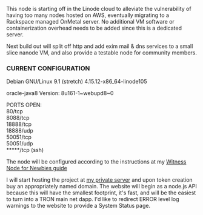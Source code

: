 This node is starting off in the Linode cloud to alleviate the vulnerability of having too many nodes hosted on AWS, 
eventually migrating to a Rackspace managed OnMetal server. No additional VM software or containerization overhead needs 
to be added since this is a dedicated server.

Next build out will split off http and add exim mail & dns services to a small slice nanode VM, and also provide a testable node for community members.


### CURRENT CONFIGURATION
Debian GNU/Linux 9.1 (stretch)
4.15.12-x86_64-linode105

oracle-java8
Version: 8u161-1\~webupd8\~0

PORTS OPEN:  
 80/tcp  
 8088/tcp  
 18888/tcp  
 18888/udp  
 50051/tcp  
 50051/udp  
 *****/tcp (ssh)  

The node will be configured according to the instructions at my [Witness Node for Newbies guide](https://www.reddit.com/r/tronsupport/comments/8beglx/witness_node_for_newbies)



I will start hosting the project at [my private server](http://beans.bondibox.com) and upon token creation buy an appropriately named domain. The website will begin as a node.js API because this will have the smallest footprint, it's fast, and will be the easiest to turn into a TRON main net dapp. I'd like to redirect ERROR level log warnings to the website to provide a System Status page.
